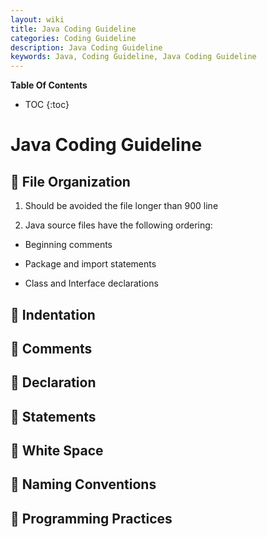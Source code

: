 ```yaml
---
layout: wiki
title: Java Coding Guideline 
categories: Coding Guideline 
description: Java Coding Guideline
keywords: Java, Coding Guideline, Java Coding Guideline
---
```


**Table Of Contents**

* TOC
{:toc}

# Java Coding Guideline

##  File Organization

1. Should be avoided the file longer than 900 line

2. Java source files have the following ordering:

* Beginning comments

* Package and import statements 

* Class and Interface declarations

##  Indentation

##  Comments

##  Declaration

##  Statements

##  White Space

##  Naming Conventions

##  Programming Practices
